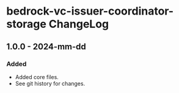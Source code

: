 # bedrock-vc-issuer-coordinator-storage ChangeLog

## 1.0.0 - 2024-mm-dd

### Added
- Added core files.
- See git history for changes.
